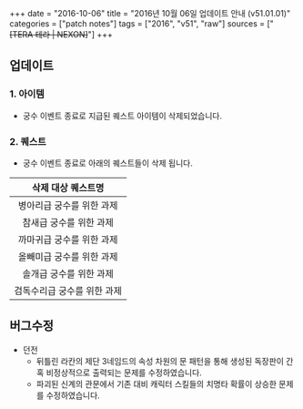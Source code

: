 +++
date = "2016-10-06"
title = "2016년 10월 06일 업데이트 안내 (v51.01.01)"
categories = ["patch notes"]
tags = ["2016", "v51", "raw"]
sources = ["~~[TERA 테라 | NEXON]~~"]
+++

## 업데이트

### **1.** 아이템
- 궁수 이벤트 종료로 지급된 퀘스트 아이템이 삭제되었습니다.

### **2.** 퀘스트
- 궁수 이벤트 종료로 아래의 퀘스트들이 삭제 됩니다.

| 삭제 대상 퀘스트명 |
| :-: |
| 병아리급 궁수를 위한 과제 |
| 참새급 궁수를 위한 과제 |
| 까마귀급 궁수를 위한 과제 |
| 올빼미급 궁수를 위한 과제 |
| 솔개급 궁수를 위한 과제 |
| 검독수리급 궁수를 위한 과제 |

## 버그수정

- 던전
  - 뒤틀린 라칸의 제단 3네임드의 속성 차원의 문 패턴을 통해 생성된 독장판이 간혹 비정상적으로 출력되는 문제를 수정하였습니다.
  - 파괴된 신계의 관문에서 기존 대비 캐릭터 스킬들의 치명타 확률이 상승한 문제를 수정하였습니다.
